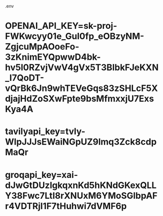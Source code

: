 .env 
# OPENAI_API_KEY=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
# tavilyapi_key=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
# groqapi_key=xai-dJwGtDUzlgkqxnKd5hKNdGKexQLLY38Fwc7LtI8rXNUxM6YMoSGlbpAFr4VDTRjI1F7tHuhwi7dVMF6p

